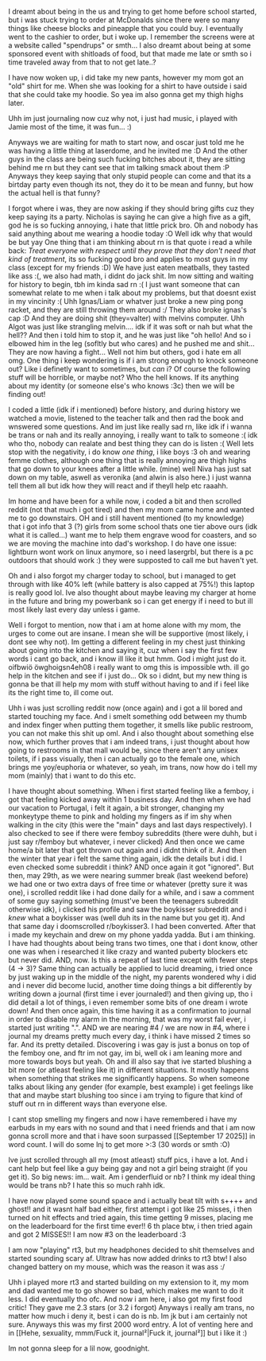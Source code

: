 I dreamt about being in the us and trying to get home before school started, but i was stuck trying to order at McDonalds since there were so many things like cheese blocks and pineapple that you could buy. I eventually went to the cashier to order, but i woke up. I remember the screens were at a website called "spendrups" or smth...
I also dreamt about being at some sponsored event with shitloads of food, but that made me late or smth so i time traveled away from that to not get late..?

I have now woken up, i did take my new pants, however my mom got an "old" shirt for me. When she was looking for a shirt to have outside i said that she could take my hoodie. So yea im also gonna get my thigh highs later.

Uhh im just journaling now cuz why not, i just had music, i played with Jamie most of the time, it was fun... :)

Anyways we are waiting for math to start now, and oscar just told me he was having a little thing at laserdome, and he invited me :D
And the other guys in the class are being such fucking bitches about it, they are sitting behind me rn but they cant see that im talking smack about them :P
Anyways they keep saying that only stupid people can come and that its a birtday party even though its not, they do it to be mean and funny, but how the actual hell is that funny?

I forgot where i was, they are now asking if they should bring gifts cuz they keep saying its a party.
Nicholas is saying he can give a high five as a gift, god he is so fucking annoying, i hate that little prick bro.
Oh and nobody has said anything about me wearing a hoodie today :O
Well idk why that would be but yay
One thing that i am thinking about rn is that quote i read a while back:
*Treat everyone with respect until they prove that they don't need that kind of treatment*, its so fucking good bro and applies to most guys in my class (except for my friends :D)
We have just eaten meatballs, they tasted like ass :(, we also had math, i didnt do jack shit. Im now sitting and waiting for history to begin, tbh im kinda sad rn :(
I just want someone that can somewhat relate to me when i talk about my problems, but that doesnt exist in my vincinity :(
Uhh Ignas/Liam or whatver just broke a new ping pong racket, and they are still throwing them around :/ They also broke ignas's cap :D
And they are doing shit (they=valter) with melvins computer.
Uhh Algot was just like strangling melvin.... idk if it was soft or nah but what the hell??
And then i told him to stop it, and he was just like "oh hello!
And so i elbowed him in the leg (sofltly but who cares) and he pushed me and shit...
They are now having a fight... Well not him but others, god i hate em all omg.
One thing i keep wondering is if i am strong enough to knock someone out? Like i definetly want to sometimes, but *can* i? Of course the following stuff will be horrible, or maybe not? Who the hell knows. If its anything about my identity (or someone else's who knows :3c) then we will be finding out!

I coded a little (idk if i mentioned) before history, and during history we watched a movie, listened to the teacher talk and then rad the book and wnswered some questions.
And im just like really sad rn, like idk if i wanna be trans or nah and its really annoying, i really want to talk to someone :( idk who tho, nobody can realate and best thing they can do is listen :(
Well lets stop with the negativity, i do know *one thing*, i like boys :3 oh and wearing femme clothes, although one thing that is really annoying are thigh highs that go down to your knees after a little while. (mine)
well Niva has just sat down on my table, aswell as veronika (and alwin is also here.) i just wanna tell them all but idk how they will react and if theyll help etc raaahh.

Im home and have been for a while now, i coded a bit and then scrolled reddit (not that much i got tired) and then my mom came home and wanted me to go downstairs. OH and i still havent mentioned (to my knowledge) that i got info that 3 (?) girls from some school thats one tier above ours (idk what it is called...) want me to help them engrave wood for coasters, and so we are moving the machine into dad's workshop. I do have one issue: lightburn wont work on linux anymore, so i need lasergrbl, but there is a pc outdoors that should work :) they were supposted to call me but haven't yet.

Oh and i also forgot my charger today to school, but i managed to get through with like 40% left (while battery is also capped at 75%!) this laptop is really good lol. Ive also thought about maybe leaving my charger at home in the future and bring my powerbank so i can get energy if i need to but ill most likely last every day unless i game.

Well i forgot to mention, now that i am at home alone with my mom, the urges to come out are insane. I mean she will be supportive (most likely, i dont see why not). Im getting a different feeling in my chest just thinking about going into the kitchen and saying it, cuz when i say the first few words i cant go back, and i know ill like it but hmm. God i might just do it. oifbwiö öwghoigsn4eh08 i really want to omg this is impossible wth. ill go help in the kitchen and see if i just do...
Ok so i didnt, but my new thing is gonna be that ill help my mom with stuff without having to and if i feel like its the right time to, ill come out.

Uhh i was just scrolling reddit now (once again) and i got a lil bored and started touching my face. And i smelt something odd between my thumb and index finger when putting them together, it smells like public restroom, you can not make this shit up oml.
And i also thought about something else now, which further proves that i am indeed trans, i just thought about how going to restrooms in that mall would be, since there aren't any unisex toilets, if i pass visually, then i can actually go to the female one, which brings me yoy/euphoria or whatever, so yeah, im trans, now how do i tell my mom (mainly) that i want to do this etc.

I have thought about something. When i first started feeling like a femboy, i got that feeling kicked away within 1 business day. And then when we had our vacation to Portugal, i felt it again, a bit stronger, changing my monkeytype theme to pink and holding my fingers as if im shy when walking in the city (this were the "main" days and last days respectively). I also checked to see if there were femboy subreddits (there were duhh, but i just say r/femboy but whatever, i never clicked) And then once we came home/a bit later that got thrown out again and i didnt think of it. And then the winter that year i felt the same thing again, idk the details but i did. I even checked some subreddit i think? AND once again it got "ignored". But then, may 29th, as we were nearing summer break (last weekend before) we had one or two extra days of free time or whatever (pretty sure it was one), i scrolled reddit like i had done daily for a while, and i saw a comment of some guy saying something (must've been the teenagers subreddit otherwise idk), i clicked his profile and saw the boykisser subreddit and i *knew* what a boykisser was (well duh its in the name but you get it). And that same day i doomscrolled r/boykisser3. I had been converted. After that i made my keychain and drew on my phone yadda yadda. But i am thinking. I have had thoughts about being trans two times, one that i dont know, other one was when i researched it like crazy and wanted puberty blockers etc but never did. AND, now. Is this a repeat of last time except with fewer steps (4 → 3)? Same thing can actually be applied to lucid dreaming, i tried once by just waking up in the middle of the night, my parents wondered why i did and i never did become lucid, another time doing things a bit differently by writing down a journal (first time i ever journaled!) and then giving up, tho i did detail a lot of things, i even remember some bits of one dream i wrote down! And then once again, this time having it as a confirmation to journal in order to disable my alarm in the morning, that was my worst fail ever, i started just writing ".". AND we are nearing #4 / we are now in #4, where i journal my dreams pretty much every day, i think i have missed 2 times so far. And its pretty detailed. Discovering i was gay is just a bonus on top of the femboy one, and ftr im not gay, im bi, well ok i am leaning more and more towards boys but yeah. Oh and ill also say that ive started blushing a bit more (or atleast feeling like it) in different situations. It mostly happens when something that strikes me significantly happens. So when someone talks about liking any gender (for example, best example) i get feelings like that and maybe start blushing too since i am trying to figure that kind of stuff out rn in different ways than everyone else.

I cant stop smelling my fingers and now i have remembered i have my earbuds in my ears with no sound and that i need friends and that i am now gonna scroll more and that i have soon surpassed [[September 17 2025]] in word count. I will do some lnj to get more >:3 (30 words or smth :O)

Ive just scrolled through all my (most atleast) stuff pics, i have a lot. And i cant help but feel like a guy being gay and not a girl being straight (if you get it). So big news: im... wait. Am i genderfluid or nb? I think my ideal thing would be trans nb? I hate this so much rahh idk.

I have now played some sound space and i actually beat tilt with s++++ and ghost!! and it wasnt half bad either, first attempt i got like 25 misses, i then turned on hit effects and tried again, this time getting 9 misses, placing me on the leaderboard for the first time ever!! 6 th place btw, i then tried again and got 2 MISSES!! I am now #3 on the leaderboard :3

I am now "playing" rt3, but my headphones decided to shit themselves and started sounding scary af. Ultraw has now added drinks to rt3 btw!
I also changed battery on my mouse, which was the reason it was ass :/

Uhh i played more rt3 and started building on my extension to it, my mom and dad wanted me to go shower so bad, which makes me want to do it less. I did eventually tho ofc. And now i am here, i also got my first food critic! They gave me 2.3 stars (or 3.2 i forgot)
Anyways i really am trans, no matter how much i deny it, best i can do is nb. Im jk but i am certainly not sure. Anyways this was my first 2000 word entry. A lot of venting here and in [[Hehe, sexuality, mmm/Fuck it, journal²|Fuck it, journal²]] but i like it :)

Im not gonna sleep for a lil now, goodnight.